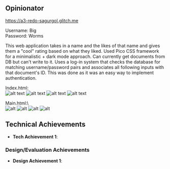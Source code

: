 ## Opinionator

https://a3-redo-sagurgol.glitch.me

Username: Big  
Password: Worms  

This web application takes in a name and the likes of that name and gives them a "cool" rating based on what they liked. Used Pico CSS framework for a minimalistic + dark mode approach.
Can currently get documents from DB but can't write to it. Uses a log-in system that checks the database for matching username/password pairs and associates all following inputs with that document's ID.
This was done as it was an easy way to implement authentication.  
  
Index.html:\
![alt text](https://cdn.glitch.global/5b4b70b8-4855-4a00-958f-77cf0fb0ee1a/e1d81600-7599-4334-940d-983fe1020659.image.png?v=1726694552926)
![alt text](https://cdn.glitch.global/5b4b70b8-4855-4a00-958f-77cf0fb0ee1a/75d6b457-acc7-43a9-82b0-57f485ac7e3c.image.png?v=1726694725430)
![alt text](https://cdn.glitch.global/5b4b70b8-4855-4a00-958f-77cf0fb0ee1a/5e4840d7-dad5-4dc6-b738-5b76c5538c0b.image.png?v=1726695301210)
![alt text](https://cdn.glitch.global/5b4b70b8-4855-4a00-958f-77cf0fb0ee1a/ff72afef-d038-4b33-b0d1-72fab8216944.image.png?v=1726694781161)
  
Main.html:\  
![alt](https://cdn.glitch.global/5b4b70b8-4855-4a00-958f-77cf0fb0ee1a/5bb45e6c-2216-4b15-897d-d2780e2c23f2.image.png?v=1726695563745)
![alt](https://cdn.glitch.global/5b4b70b8-4855-4a00-958f-77cf0fb0ee1a/fb32b7f7-f9ef-434f-a68c-62739770c6d0.image.png?v=1726695582394)
![alt](https://cdn.glitch.global/5b4b70b8-4855-4a00-958f-77cf0fb0ee1a/46d9f648-2bd8-4fba-9f66-45dff7911528.image.png?v=1726695604851)
![alt](https://cdn.glitch.global/5b4b70b8-4855-4a00-958f-77cf0fb0ee1a/fad037e2-b29c-45d5-9116-0939233ef879.image.png?v=1726695623016)

## Technical Achievements

- **Tech Achievement 1**:

### Design/Evaluation Achievements

- **Design Achievement 1**:

